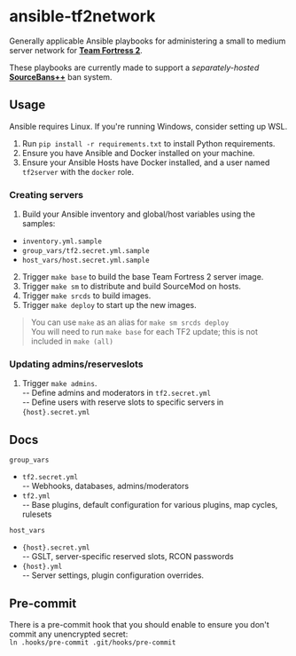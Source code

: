 # ansible-tf2network

Generally applicable Ansible playbooks for administering a small to medium server network for [**Team Fortress 2**](https://www.teamfortress.com/).<br/>

These playbooks are currently made to support a *separately-hosted* [**SourceBans++**](https://sbpp.github.io/) ban system.

## Usage

Ansible requires Linux. If you're running Windows, consider setting up WSL.

1. Run `pip install -r requirements.txt` to install Python requirements.
2. Ensure you have Ansible and Docker installed on your machine.
3. Ensure your Ansible Hosts have Docker installed, and a user named `tf2server` with the `docker` role.

### Creating servers
1. Build your Ansible inventory and global/host variables using the samples:
* `inventory.yml.sample`
* `group_vars/tf2.secret.yml.sample`
* `host_vars/host.secret.yml.sample`
2. Trigger `make base` to build the base Team Fortress 2 server image.
3. Trigger `make sm` to distribute and build SourceMod on hosts.
4. Trigger `make srcds` to build images.
5. Trigger `make deploy` to start up the new images.
> You can use `make` as an alias for `make sm srcds deploy`</br>
> You will need to run `make base` for each TF2 update; this is not included in `make (all)`</br>

### Updating admins/reserveslots
1. Trigger `make admins`.<br/>
-- Define admins and moderators in `tf2.secret.yml`<br/>
-- Define users with reserve slots to specific servers in `{host}.secret.yml`

## Docs

`group_vars`
* `tf2.secret.yml`<br/>
-- Webhooks, databases, admins/moderators
* `tf2.yml`<br/>
-- Base plugins, default configuration for various plugins, map cycles, rulesets

`host_vars`<br/>
* `{host}.secret.yml`<br/>
-- GSLT, server-specific reserved slots, RCON passwords
* `{host}.yml`<br/>
-- Server settings, plugin configuration overrides.<br/>

## Pre-commit

There is a pre-commit hook that you should enable to ensure you don't commit any unencrypted secret:<br/>
`ln .hooks/pre-commit .git/hooks/pre-commit`